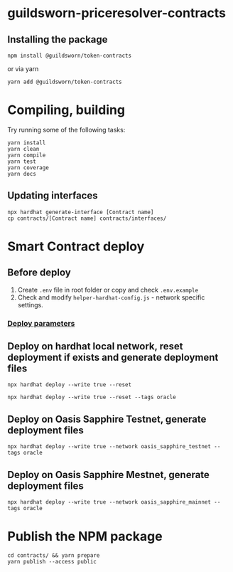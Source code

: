 # guildsworn-priceresolver-contracts


## Installing the package
```shell
npm install @guildsworn/token-contracts
```
or via yarn
```shell
yarn add @guildsworn/token-contracts
```

# Compiling, building
Try running some of the following tasks:

```shell
yarn install
yarn clean
yarn compile
yarn test
yarn coverage
yarn docs
```
## Updating interfaces
```shell
npx hardhat generate-interface [Contract name]
cp contracts/[Contract name] contracts/interfaces/
```

# Smart Contract deploy
## Before deploy
1. Create `.env` file in root folder or copy and check `.env.example`
2. Check and modify `helper-hardhat-config.js` - network specific settings.

### [Deploy parameters](https://github.com/wighawag/hardhat-deploy#1-hardhat-deploy)

## Deploy on hardhat local network, reset deployment if exists and generate deployment files
```shell
npx hardhat deploy --write true --reset

npx hardhat deploy --write true --reset --tags oracle
```

## Deploy on Oasis Sapphire Testnet, generate deployment files
```shell
npx hardhat deploy --write true --network oasis_sapphire_testnet --tags oracle
```

## Deploy on Oasis Sapphire Mestnet, generate deployment files
```shell
npx hardhat deploy --write true --network oasis_sapphire_mainnet --tags oracle
```

# Publish the NPM package
```shell
cd contracts/ && yarn prepare
yarn publish --access public
```